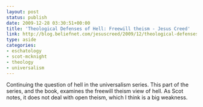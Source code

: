```yaml
---
layout: post
status: publish
date: 2009-12-28 03:30:51+00:00
title: 'Theological Defenses of Hell: Freewill theism - Jesus Creed'
link: http://blog.beliefnet.com/jesuscreed/2009/12/theological-defenses-of-hell-f.html
type: aside
categories:
- eschatology
- scot-mcknight
- theology
- universalism
---
```


Continuing the question of hell in the universalism series. This part of the series, and the book, examines the freewill theism view of hell. As Scot notes, it does not deal with open theism, which I think is a big weakness.
